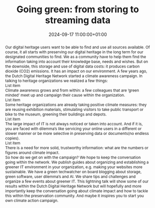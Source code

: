 ---
abstract: "Our digital heritage users want to be able to find and use all sources
  available. Of course, it all starts with preserving our digital heritage in the
  long term for our designated communities to find. We as a community have to help
  them find the information taking into account their knowledge base, needs and wishes.\nBut
  on the downside, this storage and use of digital data costs: it produces carbon
  dioxide (CO2) emissions. It has an impact on our environment. \nA few years ago,
  the Dutch Digital Heritage Network started a climate awareness campaign. \nIn talking
  to heritage organizations we realized a few things:\n\n - List item\n\nClimate awareness
  grows and from within: a few colleagues that are ‘green minded’ meet up and campaign
  their cause within the organization. \n\n - List item\n\nSome heritage organizations
  are already taking positive climate measures: they are reusing exhibition materials,
  stimulating visitors to take public transport or bike to the museum, greening their
  buildings and depots. \n\n - List item\n\nThe large impact of IT is not always noticed
  or taken into account. And if it is, you are faced with dilemma’s like servicing
  your online users in a different or slower manner or be more selective in preserving
  data or documents(no endless copies). \n\n - List item\n\nThere is a need for more
  solid, trustworthy information: what are the numbers or figures around climate impact.
  \n\nSo how do we get on with the campaign? We hope to keep the conversation going
  within the network. We publish guides about organizing and establishing a greener
  IT environment in your organization, e.g. making your websites more sustainable.
  We have a green techwatcher on board blogging about storage, green software, user
  dilemma’s and AI. We share tips and challenges and organize a few events about greener
  IT. \nThis lightning talk will show some of our results within the Dutch Digital
  Heritage Network but will hopefully and more importantly keep the conversation going
  about climate impact and how to tackle this within the preservation community. And
  maybe it inspires you to start you own climate action campaign."
creators:
- Tamara van Zwol
date: 2024-09-17 11:00:00+01:00
document_url: https://zenodo.org/records/13682989/download/pdf
grand_parent: iPRES
institutions: []
keywords:
- legal and social responsibilities for dp
- scaling up
landing_page_url: https://zenodo.org/records/13682989
language: eng
layout: publication
license: Creative Commons Attribution Share-Alike 4.0 (CC-BY-SA-4.0)
notes_url: https://docs.google.com/document/d/18q7nGVrhTj5qLOs3b-qg74krPB0yPTA0GoltsBuA2w0/edit#heading=h.aar4tupij1po
parent: iPRES 2024
publication_type: lightning talk
size: null
slides_url: https://zenodo.org/records/13682989
source_name: iPRES
stream_url: https://www.archief.vlaanderen.be/archief/records/dossiers/5acb210228ce4315ae650812d056a482329eb83ed2dc42398a51505dc153be81/documents/bd35e0d952454965a64a917ee3741564b70655a27ed640c5aad0d31be3cee8ec
title: 'Going green: from storing to streaming data'
year: 2024
---